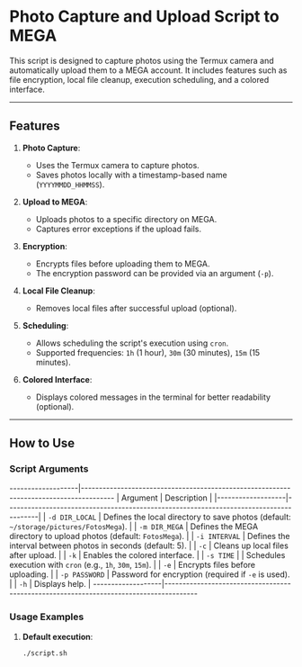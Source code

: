 # Photo Capture and Upload Script to MEGA

This script is designed to capture photos using the Termux camera and automatically upload them to a MEGA account. It includes features such as file encryption, local file cleanup, execution scheduling, and a colored interface.

---

## Features

1. **Photo Capture**:
   - Uses the Termux camera to capture photos.
   - Saves photos locally with a timestamp-based name (`YYYYMMDD_HHMMSS`).

2. **Upload to MEGA**:
   - Uploads photos to a specific directory on MEGA.
   - Captures error exceptions if the upload fails.

3. **Encryption**:
   - Encrypts files before uploading them to MEGA.
   - The encryption password can be provided via an argument (`-p`).

4. **Local File Cleanup**:
   - Removes local files after successful upload (optional).

5. **Scheduling**:
   - Allows scheduling the script's execution using `cron`.
   - Supported frequencies: `1h` (1 hour), `30m` (30 minutes), `15m` (15 minutes).

6. **Colored Interface**:
   - Displays colored messages in the terminal for better readability (optional).

---

## How to Use

### Script Arguments
 -------------------|---------------------------------------------------------------------------------------
| Argument          | Description                                                                           |
|-------------------|---------------------------------------------------------------------------------------|
| `-d DIR_LOCAL`    | Defines the local directory to save photos (default: `~/storage/pictures/FotosMega`). |
| `-m DIR_MEGA`     | Defines the MEGA directory to upload photos (default: `FotosMega`).                   |
| `-i INTERVAL`     | Defines the interval between photos in seconds (default: 5).                          |
| `-c`              | Cleans up local files after upload.                                                   |
| `-k`              | Enables the colored interface.                                                        |
| `-s TIME`    |    | Schedules execution with `cron` (e.g., `1h`, `30m`, `15m`).                           |
| `-e`              | Encrypts files before uploading.                                                      |
| `-p PASSWORD`     | Password for encryption (required if `-e` is used).                                   |
| `-h`              | Displays help.                                                                        |
 -------------------|---------------------------------------------------------------------------------------

### Usage Examples

1. **Default execution**:
   ```bash
   ./script.sh